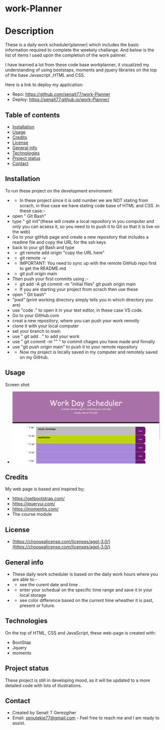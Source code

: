 # work-Planner

# Description
 
  These is a daily work scheduler(planner) which includes the basic information required to complete the weekely challange.
  And below is the list of items I used upon the completion of the work palnner.

  I have learned a lot from these code base workplanner, it visualized my understanding of using bootstaps, moments and jquery libraries on the top of the base Javascript ,HTML and CSS.

  Here is a link to deploy my application:

   * Repo: https://github.com/senait77/work-Planner
   * Deploy: https://senait77.github.io/work-Planner/

## Table of contents

* [Installation](#installation)
* [Usage](#usage)
* [Credits](#credits)
* [License](#license)
* [General info](#genral-info)
* [Technologies](#technologies)
* [Project status](#project-status)
* [Contact](#contact)

## Installation
To run these project on the development enviroment:
* * In these project since it is odd number we are NOT stating from scrach, in thse case we have stating code base of HTML and CSS .In these case:-
* open " Git Bash"
* type " git init"(these will create a local repository in you computer and only you can acsess it, so you need to to push it to Git so that it is live on the web)
* Go to your gitHub page and create a new repository that includes a readme file and copy the URL for the ssh keys
* back to your git Bash and type
* * git remote add origin "copy the URL here"
* * git remote -v
* * IMPORTANT: You need to sync up with the remote GitHub repo first to get the README.md
* * git pull origin main
* Then push your first commits using :-
* * git add -A
    git commit -m "initial files"
    git push origin main
* * If you are starting your project from scrach then use these
* open " Git bash"
* "pwd" (print working directory simply tells you in which directory you are)
* use "code ."  to open it in your text editor, in these case VS code.
* Go to your GitHub.com 
* creat a new repository, where you can push your work remotly
* clone it with your local computer
* set your branch to main
* use " git add . " to add your work
* use " git commit -m "" " to commit chages you have made and finnally
* use "git push origin main" to push it to your remote repository
* * Now my project is locally saved in my computer and remotely saved on my GitHub.

## Usage 
Screen shot 
* ![day planner demo](./planner.png)


## Credits
My web page is based and inspired by;
 * https://getbootstrap.com/
 * https://jqueryui.com/
 * https://momentjs.com/
 * The course module

 ## License
* [https://choosealicense.com/licenses/agpl-3.0/](https://choosealicense.com/licenses/agpl-3.0/)


## General info

* These daily work scheduler is based on the daily work hours where you are able to:-
* * see the curent date and time .
* * enter your schedual on the specific time range and save it in your local storage 
* * see color difference based on the current time wheather it is past, present or future.
## Technologies
On the top of  HTML, CSS and JavaScript, these web-page is created with:
* BootStap
* Jquery
* moments


## Project status
These project is still in developing mood, as it will be updated to a more detailed code with lots of illustrations.


## Contact
 * Created by Senait T Gerezgiher 
 * Email: senutekie77@gmail.com - Feel free to reach me and I am ready to assist.
